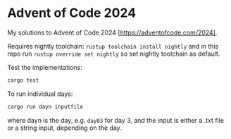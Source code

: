 # Advent of Code 2024

My solutions to Advent of Code 2024 [https://adventofcode.com/2024].

Requires nightly toolchain: `rustup toolchain install nightly` and in this repo run `rustup override set nightly` so set nightly toolchain as default.

Test the implementations:

```bash
cargo test
```

To run individual days:

```bash
cargo run dayn inputfile
```
where dayn is the day, e.g. `day03` for day 3, and the input is either a .txt file or a string input, depending on the day.